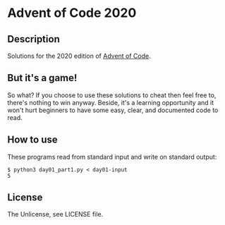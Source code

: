 # Advent of Code 2020

## Description

Solutions for the 2020 edition of [Advent of Code](http://adventofcode.com/2020).

## But it's a game!

So what? If you choose to use these solutions to cheat then feel free to, there's nothing to win anyway. Beside, it's a learning opportunity and it won't hurt beginners to have some easy, clear, and documented code to read.

## How to use

These programs read from standard input and write on standard output:

```console
$ python3 day01_part1.py < day01-input
5
```

## License

The Unlicense, see LICENSE file.
